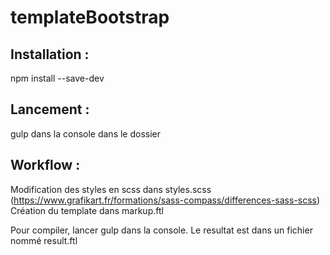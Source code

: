 # templateBootstrap

## Installation : 
npm install --save-dev

## Lancement : 
gulp
dans la console dans le dossier

## Workflow : 
Modification des styles en scss dans styles.scss (https://www.grafikart.fr/formations/sass-compass/differences-sass-scss)
Création du template dans markup.ftl

Pour compiler, lancer gulp dans la console.
Le resultat est dans un fichier nommé result.ftl
